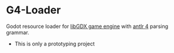 # G4-Loader
Godot resource loader for [libGDX game engine](https://en.wikipedia.org/wiki/LibGDX) with [antlr 4](https://github.com/antlr/antlr4) parsing grammar.

- This is only a prototyping project

